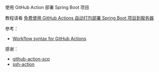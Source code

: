 使用 GitHub Action 部署 Spring Boot 项目

教程请看 [免费使用 GitHub Actions 自动打包部署 Spring Boot 项目到服务器](https://blog.imzjw.cn/posts/d347d656/)

参考：

- [Workflow syntax for GitHub Actions](https://docs.github.com/en/actions/reference/workflow-syntax-for-github-actions#usage-limits)

感谢：

- [github-action-scp](https://github.com/garygrossgarten/github-action-scp)
- [ssh-action](https://github.com/fifsky/ssh-action)
